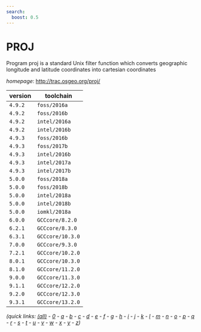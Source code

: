 ```yaml
---
search:
  boost: 0.5
---
```

# PROJ

Program proj is a standard Unix filter function which converts  geographic longitude and latitude coordinates into cartesian coordinates

*homepage*: <http://trac.osgeo.org/proj/>

version | toolchain
--------|----------
``4.9.2`` | ``foss/2016a``
``4.9.2`` | ``foss/2016b``
``4.9.2`` | ``intel/2016a``
``4.9.2`` | ``intel/2016b``
``4.9.3`` | ``foss/2016b``
``4.9.3`` | ``foss/2017b``
``4.9.3`` | ``intel/2016b``
``4.9.3`` | ``intel/2017a``
``4.9.3`` | ``intel/2017b``
``5.0.0`` | ``foss/2018a``
``5.0.0`` | ``foss/2018b``
``5.0.0`` | ``intel/2018a``
``5.0.0`` | ``intel/2018b``
``5.0.0`` | ``iomkl/2018a``
``6.0.0`` | ``GCCcore/8.2.0``
``6.2.1`` | ``GCCcore/8.3.0``
``6.3.1`` | ``GCCcore/10.3.0``
``7.0.0`` | ``GCCcore/9.3.0``
``7.2.1`` | ``GCCcore/10.2.0``
``8.0.1`` | ``GCCcore/10.3.0``
``8.1.0`` | ``GCCcore/11.2.0``
``9.0.0`` | ``GCCcore/11.3.0``
``9.1.1`` | ``GCCcore/12.2.0``
``9.2.0`` | ``GCCcore/12.3.0``
``9.3.1`` | ``GCCcore/13.2.0``


*(quick links: [(all)](../index.md) - [0](../0/index.md) - [a](../a/index.md) - [b](../b/index.md) - [c](../c/index.md) - [d](../d/index.md) - [e](../e/index.md) - [f](../f/index.md) - [g](../g/index.md) - [h](../h/index.md) - [i](../i/index.md) - [j](../j/index.md) - [k](../k/index.md) - [l](../l/index.md) - [m](../m/index.md) - [n](../n/index.md) - [o](../o/index.md) - [p](../p/index.md) - [q](../q/index.md) - [r](../r/index.md) - [s](../s/index.md) - [t](../t/index.md) - [u](../u/index.md) - [v](../v/index.md) - [w](../w/index.md) - [x](../x/index.md) - [y](../y/index.md) - [z](../z/index.md))*

